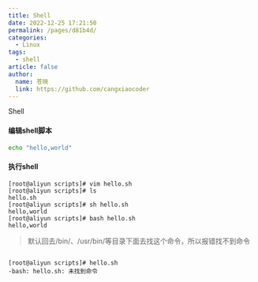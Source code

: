 ```yaml
---
title: Shell
date: 2022-12-25 17:21:50
permalink: /pages/d81b4d/
categories: 
  - Linux
tags: 
  - shell
article: false
author: 
  name: 苍晓
  link: https://github.com/cangxiaocoder
---
```

Shell

#### 编辑shell脚本

```sh
echo "hello,world"
```

#### 执行shell

```shell
[root@aliyun scripts]# vim hello.sh
[root@aliyun scripts]# ls
hello.sh
[root@aliyun scripts]# sh hello.sh
hello,world
[root@aliyun scripts]# bash hello.sh
hello,world

```

>   默认回去/bin/、/usr/bin/等目录下面去找这个命令，所以报错找不到命令

```shell

[root@aliyun scripts]# hello.sh
-bash: hello.sh: 未找到命令
```

